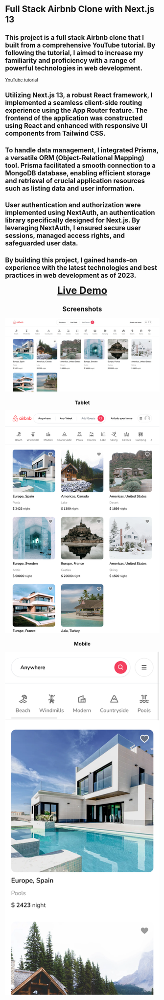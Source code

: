 # Full Stack Airbnb Clone with Next.js 13

## This project is a full stack Airbnb clone that I built from a comprehensive YouTube tutorial. By following the tutorial, I aimed to increase my familiarity and proficiency with a range of powerful technologies in web development.

[YouTube tutorial](https://youtu.be/c_-b_isI4vg)

## Utilizing Next.js 13, a robust React framework, I implemented a seamless client-side routing experience using the App Router feature. The frontend of the application was constructed using React and enhanced with responsive UI components from Tailwind CSS.

## To handle data management, I integrated Prisma, a versatile ORM (Object-Relational Mapping) tool. Prisma facilitated a smooth connection to a MongoDB database, enabling efficient storage and retrieval of crucial application resources such as listing data and user information.

## User authentication and authorization were implemented using NextAuth, an authentication library specifically designed for Next.js. By leveraging NextAuth, I ensured secure user sessions, managed access rights, and safeguarded user data.

## By building this project, I gained hands-on experience with the latest technologies and best practices in web development as of 2023.

<div align="center">
<a href="https://nestaway.vercel.app/" style="font-size: 32px; font-weight: bold;">Live Demo</a>
  
## Screenshots
  [<img src="https://github.com/KemalBekir/airbnb-clone/raw/main/screenshots/1.jpg" width="600" alt="Airbnb Clone">](https://github.com/KemalBekir/airbnb-clone)
  
  ### Tablet 
  [<img src="https://github.com/KemalBekir/airbnb-clone/raw/main/screenshots/2.png" width="600" alt="Airbnb Clone">](https://github.com/KemalBekir/airbnb-clone)
  
  ### Mobile
  [<img src="https://github.com/KemalBekir/airbnb-clone/raw/main/screenshots/3.png" width="600" alt="Airbnb Clone">](https://github.com/KemalBekir/airbnb-clone)

</div>
